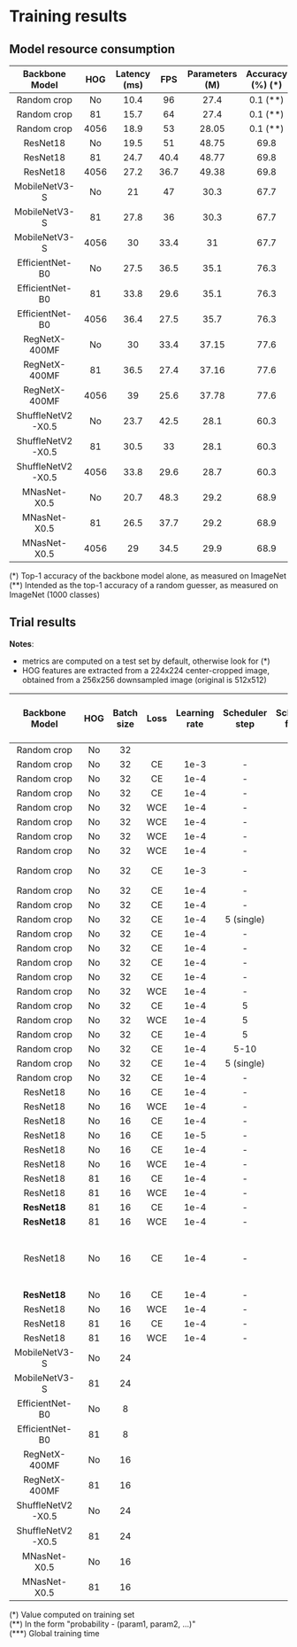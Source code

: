# Training results

## Model resource consumption

| Backbone Model | HOG | Latency (ms) | FPS | Parameters (M) | Accuracy (%) (*) |
|:-------:|:---------:|:---:|:-----:|:------------:|:---:|
| Random crop | No | 10.4 | 96 | 27.4 | 0.1 (**)  |
| Random crop | 81 | 15.7 | 64 | 27.4 | 0.1 (**) |
| Random crop | 4056 | 18.9 | 53 | 28.05 | 0.1 (**) |
| ResNet18 | No | 19.5 | 51 | 48.75 |69.8 |
| ResNet18 | 81 | 24.7 | 40.4 | 48.77 |69.8 |
| ResNet18 | 4056 | 27.2 | 36.7 | 49.38 |69.8 |
| MobileNetV3-S | No | 21 | 47 | 30.3 |67.7 |
| MobileNetV3-S | 81 | 27.8 | 36 | 30.3 |67.7 |
| MobileNetV3-S | 4056 | 30 | 33.4 | 31 |67.7 |
| EfficientNet-B0 | No | 27.5 | 36.5 | 35.1 |76.3 |
| EfficientNet-B0 | 81 | 33.8 | 29.6 | 35.1 |76.3 |
| EfficientNet-B0 | 4056 | 36.4 | 27.5 |35.7 |76.3 |
| RegNetX-400MF | No | 30 | 33.4 | 37.15 |77.6 |
| RegNetX-400MF | 81 | 36.5 | 27.4 | 37.16 |77.6 |
| RegNetX-400MF | 4056 | 39 | 25.6 | 37.78 |77.6 |
| ShuffleNetV2-X0.5 | No | 23.7 | 42.5 | 28.1 |60.3 |
| ShuffleNetV2-X0.5 | 81 | 30.5 | 33 | 28.1 |60.3 |
| ShuffleNetV2-X0.5 | 4056 | 33.8 | 29.6 | 28.7 |60.3 |
| MNasNet-X0.5 | No | 20.7 | 48.3 | 29.2 |68.9 |
| MNasNet-X0.5 | 81 | 26.5 | 37.7 | 29.2 |68.9 |
| MNasNet-X0.5 | 4056 | 29 | 34.5 | 29.9 |68.9 |


(*) Top-1 accuracy of the backbone model alone, as measured on ImageNet  
(**) Intended as the top-1 accuracy of a random guesser, as measured on ImageNet (1000 classes)

## Trial results

**Notes**:
- metrics are computed on a test set by default, otherwise look for (*)
- HOG features are extracted from a 224x224 center-cropped image, obtained from a 256x256 downsampled image (original is 512x512)

| Backbone Model | HOG | Batch size | Loss | Learning rate | Scheduler step | Scheduler factor | Weight decay | Color jitter (**) | Lighting noise (**) | Gaussian blur (**) | Geometric transform (**) | Epochs | Reduction factor | Best validation loss| Best validation WT5-MCA | Best epochs | Test loss | Top-1 accuracy (%) | Top-5 accuracy (%) | MCA (%) | Top-5 weighted MCA (%) | Training time (mins) (***) | Output folder |
|:--------------:|:---:|:--:|:----------:|:--:|:-------------:|:------------:|:--:|:------------:|:------:|:----------------:|:--------------:|:--------------:|:---:|:-------------:|:--:|:--:|:--:|:--:|:--:|:--:|:--:|:--:|:--:|
| Random crop | No | 32 |  |  |  |  |  | | | | | |  | |  |  |  |  | | | | |[link]() |
| Random crop | No | 32 | CE | 1e-3 | - | - | 1e-6 | - | - | - | - | 2 | 1 | 4.3 | 5.1 | 2 | 4.3 | 10.4 | 26.6 | 2.7 | 5.3 | ~20 |[link](./out/official/20241229_184457/) |
| Random crop | No | 32 | CE | 1e-4 | - | - | 1e-6 | - | - | - | - | 2 | 1 | 3.92 | 10.7 | 2 | 3.9 | 16.2 | 35.4 | 6.65 | 11.1 | ~21 |[link](./out/official/20241230_175101/) |
| Random crop | No | 32 | CE | 1e-4 | - | - | 1e-6 | - | - | - | - | 2 | 1 | 3.84 | 12 | 2 | 3.8 | 18.4 | 37.4 | 7.4 | 12.3 | ~21 |[link](./out/official/20241229_184711/) |
| Random crop | No | 32 | WCE | 1e-4 | - | - | 1e-6 | - | - | - | - | 2 | 1 | 3.98 | 10.2 | 2 | 3.98 | 13.6 | 30.8 | 6.4 | 10.4 | ~19 |[link](./out/official/20241230_000332/) |
| Random crop | No | 32 | WCE | 1e-4 | - | - | 1e-6 | - | - | - | - | 2 | 1 | 3.79 | 11.2 | 2 | 3.8 | 14 | 30.3 | 7.04 | 11.1 | ~20 |[link](./out/official/20241230_185001/) |
| Random crop | No | 32 | WCE | 1e-4 | - | - | 1e-5 | - | - | - | - | 2 | 1 | 3.81 | 10.7 | 2 | 3.81 | 13.6 | 30.7 | 6.76 | 11 | ~20 |[link](./out/official/20241230_192513/) |
| Random crop | No | 32 | WCE | 1e-4 | - | - | 1e-6 | - | - | - | - | 2 | 1 | 3.6 | 8.05 | 2 | 3.9 | 13.8 | 29.8 | 4.77 | 8.13 | ~21 |[link](./out/official/20241230_003603/) |
| Random crop | No | 32 | CE | 1e-3 | - | - | 1e-6 | - | - | - | - | 6 | 1 | 3.8 | 14.6 | 6 | 3.8 | 18.19 | 39.51 | 9.8 | 15.31 | 60 |[overfitting peppe](./out/official/20250102_112519/) |
| Random crop | No | 32 | CE | 1e-4 | - | - | 1e-3 | - | - | - | - | 6 | 1 | 3.38 | 21.7 | 6 | 3.4 | 25 | 47.69 | 14.35 | 21.50 | 60 |[link](./out/official/20250102_124228/) |
| Random crop | No | 32 | CE | 1e-4 | - | - | 1e-6 | - | - | - | - | 6 | 1 | 3.44 | 21.1 | 6 | 3.4 | 25 | 48.5 | 14.9 | 22.4 | 60 |[link](./out/official/20241230_225438/) |
| Random crop | No | 32 | CE | 1e-4 | 5 (single) | 0.1 | 1e-6 | - | - | - | - | 11 | 1 | 3.1 | 27.25 | 11 | 3.09 | 31.2 | 54.6 | 19.4 | 27.4 | 120 |[link](./out/official/20250101_130341/) |
| Random crop | No | 32 | CE | 1e-4 | - | - | 1e-6 | - | - | - | - | 11 | 1 | 3.02 | 30.3 | 11 | 3.03 | 31.6 | 56.7 | 21 | 29.9 | 110 |[link](/out/official/20250102_175318/) |
| Random crop | No | 32 | CE | 1e-4 | - | - | 1e-6 | - | - | - | - | 21 | 1 | 2.84 | 37.8 | 21 | 2.9 | 36.9 | 61.7 | 27 | 35.9 | 210 |[link](/out/official/20250102_222514/) |
| Random crop | No | 32 | CE | 1e-4 | - | - | 1e-5 | - | - | - | - | 21 | 1 | 2.79 | 38.7 | 21 | 2.84 | 37.9 | 61.8 | 28.8 | 37.6 | 210 |[link](/out/official/20250103_141138/) |
| Random crop | No | 32 | CE | 1e-4 | - | - | 1e-4 | - | - | - | - | 21 | 1 | 2.82 | 37.4 | 21 | 2.87 | 36.9 | 61.6 | 27.5 | 36.5 | 211 |[link](/out/official/20250103_184412/) |
| Random crop | No | 32 | WCE | 1e-4 | - | - | 1e-6 | - | - | - | - | 6 | 1 | 3.33 | 19.35 | 6 | 3.28 | 21.5 | 42.6 | 13.8 | 20 | 60 |[link](./out/official/20250101_134122/) |
| Random crop | No | 32 | CE | 1e-4 | 5 | 0.1 | 1e-5 | - | - | - | - | 10 | 1 | 3.1 | 26.3 | 10 | 3.12 | 29.8 | 53.1 | 17.8 | 25.8 | 105 |[link](/out/official/20250101_164524/) |
| Random crop | No | 32 | WCE | 1e-4 | 5 | 0.1 | 1e-5 | - | - | - | - | 10 | 1 | 3.1 | 22.9 | 9 | 3.12 | 24.8 | 46.4 | 15.7 | 22.75 | 100 |[link](/out/official/20250102_133857) |
| Random crop | No | 32 | CE | 1e-4 | 5 | 0.1 | 1e-4 | - | - | - | - | 10 | 1 | 3.12 | 26.4 | 10 | 3.12 | 30.2 | 53.7 | 18.1 | 26.2 | 100 |[link](/out/official/20250102_133809/) |
| Random crop | No | 32 | CE | 1e-4 | 5-10 | 0.1 | 1e-5 | - | - | - | - | 20 | 1 | 2.99 | 29 | 10 | 3.02 | 32.6 | 56.3 | 20.6 | 28.9 | 200 |[link](/out/official/20250102_154505) |
| Random crop | No | 32 | CE | 1e-4 | 5 (single) | 0.1 | 1e-4 | - | - | - | - | 20 | 1 | 2.98 | 29.7 | 10 | 2.99 | 33.1 | 56.7 | 21.3 | 29.8 | 200 |[link](/out/official/20250102_154917) |
| Random crop | No | 32 | CE | 1e-4 | - | - | 1e-6 | 0.2 | 0.2 | 0.2 | 0.5 | 6 | 1 | 3.45 | 20.4 | 6 | 3.47 | 23.1 | 46.8 | 13.8 | 21 | 89 |[link](/out/official/20250103_164630/) |
| ResNet18 | No | 16 | CE | 1e-4 | - | - | 1e-5 | - | - | - | - | 2 | 1 | 4.0 | 10 | 2 | 4 | 14.5 | 33.5 | 5.5 | 9.84 | ~28 |[link](/out/official/20241229_182211/) |
| ResNet18 | No | 16 | WCE | 1e-4 | - | - | 1e-5 | - | - | - | - | 2 | 1 | 3.87 | 10.3 | 2 | 3.9 | 13.3 | 29.7 | 6.08 | 10 | ~29 |[link](/out/official/20241230_205642/) |
| ResNet18 | No | 16 | CE | 1e-4 | - | - | 1e-5 | - | - |- |- |5 |1 | 3.83 | 17.0 | 4 | 4.15 | 20.9 | 42.8 | 11 | 17.3 | 70 |[link](/out/official/20250101_161523/) |
| ResNet18 | No | 16 | CE | 1e-5 | - | - | 1e-5 | - | - |- |- |5 |1 | 4.0 | 8.18 | 5 | 3.99 | 15.2 | 34.1 | 5 | 8.5 | 70 |[link](/out/official/20250101_173950/) |
| ResNet18 | No | 16 | CE | 1e-4 | - | - | 1e-6 | -|- |- |- |6 |1 | 3.43 | 21.76 | 6 | 3.42 | 24.15 | 48.23 | 14.11 | 22 | ~80 |[link](/out/official/20250101_164200) |
| ResNet18 | No | 16 | WCE | 1e-4 | - | - | 1e-5 | -|- |- |- |6 |1 | 3.39 | 19.0 | 6 | 3.42 | 20.19 | 41.63 | 11.81 | 18.35 | ~84 |[link](/out/official/20250101_163902) |
| ResNet18 | 81 | 16 | CE | 1e-4 | - | - | 1e-5 | - | - | - | - | 2 | 1 | 3.94 | 10.4 | 2 | 3.91 | 16.35 | 36.17 | 6 | 10.6 | ~33 |[link](/out/official/20241229_184539/) |
| ResNet18 | 81 | 16 | WCE | 1e-4 | - | - | 1e-5 | - | - | - | - | 2 | 1 | 3.91 | 9.94 | 2 | 3.92 | 12.3 | 29.4 | 5.7 | 10.1 | ~33 |[link](/out/official/20241230_210424/) |
| **ResNet18** | 81 | 16 | CE | 1e-4 | - |- |1e-5 |- |- |- |-| 6 |1 | 4.09 | 17.36 | 5 | 4.13 | 22.57 | 44.32 | 11.86 | 17.92 | ~91 |[link](/out/official/20250101_164431) |
| **ResNet18** | 81 | 16 | WCE | 1e-4 | -|- |1e-5 | -|-| -|- | 6 | 1| 3.53 | 18.4 | 6 | 3.55 | 21.79 | 42.31 | 13.45 | 19.76 | ~100 |[link](/out/official/20250101_165930) |
| ResNet18 | No | 16 | CE | 1e-4 | - | - | 1e-4 | -|- |- |- | 11 |1 | 5.12 | 26.47 | 8 | 6.27 (c'è un picco prima) | 27.87 | 52.28 | 17.42 | 25.37 | ~75 |[link](/out/official/20250103_171252/) |
| **ResNet18** | No | 16 | CE | 1e-4 | - | - | 1e-4 | -|- |- |- |6 |1 | 3.39 | 22.5 | 6 | 3.38 | 25.75 | 48.25 | 15 | 22.32 | ~85 |[link](/out/official/20250101_171032) |
| ResNet18 | No | 16 | WCE | 1e-4 | -|- |1e-4 | -|-| -|- | 6 | 1| 3.34 | 19.5 | 6 | 3.35 | 20.35 | 42.76 | 13.13 | 19.77 | ~90 |[link](/out/official/20250103_023554/) |
| ResNet18 | 81 | 16 | CE | 1e-4 | -|- |1e-4 | -|-| -|- | 6 | 1| 9.05 | 16.52 | 4 | 6.46 | 21.08 | 44.39 | 11.16 | 17.81 | ~100 |[link](/out/official/20250103_024746/) |
| ResNet18 | 81 | 16 | WCE | 1e-4 | -|- |1e-4 | -|-| -|- | 6 | 1| 3.51 | 18.9 | 6 | 3.50 | 18.75 | 39.91 | 11.89 | 18.37 | ~95 |[link](/out/official/20250103_024403/) |
| MobileNetV3-S | No | 24 | || | | | | | | | | | | | | | | | | | |[link]() |
| MobileNetV3-S | 81 | 24 | || | | | | | | | | | | | | | | | | | |[link]() |
| EfficientNet-B0 | No | 8 | || | | | | | | | | | | | | | | | | | |[link]() |
| EfficientNet-B0 | 81 | 8 | || | | | | | | | | | | | | | | | | | | [link]() |
| RegNetX-400MF | No | 16 | || | | | | | | | | | | | | | | | | | | [link]() |
| RegNetX-400MF | 81 | 16 | | || | | | | | | | | | | | | | | | | |[link]() |
| ShuffleNetV2-X0.5 | No | 24 | || | | | | | | | | | | | | | | | | | |[link]() |
| ShuffleNetV2-X0.5 | 81 | 24 | || | | | | | | | | | | | | | | | | | |[link]() |
| MNasNet-X0.5 | No | 16 | | | | || | | | | | | | | | | | | | | |[link]() |
| MNasNet-X0.5 | 81 | 16 | | | || | | | | | | | | | | | | | | | |[link]() |

(\*) Value computed on training set  
(*\*) In the form "probability - (param1, param2, ...)"  
(\***) Global training time
